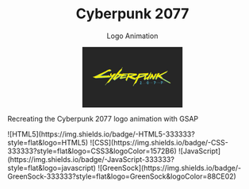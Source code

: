 <h1 align="center">
  Cyberpunk 2077
</h1>
<p align="center">
  Logo Animation
</p>
<p align="center">
  <img src="https://raw.githubusercontent.com/IshankaDSenevirathne/Cyberpunk_2077/main/logo.jpg" width="40%" align="center" >
</p>
<p align="left">
Recreating the Cyberpunk 2077 logo animation with GSAP
</p>
![HTML5](https://img.shields.io/badge/-HTML5-333333?style=flat&logo=HTML5)
![CSS](https://img.shields.io/badge/-CSS-333333?style=flat&logo=CSS3&logoColor=1572B6)
![JavaScript](https://img.shields.io/badge/-JavaScript-333333?style=flat&logo=javascript)
![GreenSock](https://img.shields.io/badge/-GreenSock-333333?style=flat&logo=GreenSock&logoColor=88CE02)
